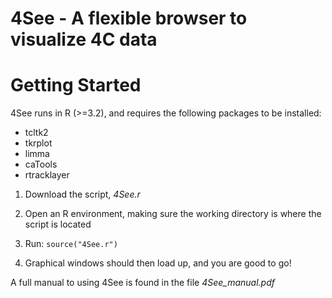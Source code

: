 # 4See - A flexible browser to visualize 4C data

# Getting Started
4See runs in R (>=3.2), and requires the following packages to be installed:
* tcltk2
* tkrplot
* limma
* caTools
* rtracklayer

1. Download the script, <i>4See.r</i>
2. Open an R environment, making sure the working directory is where the script is located
3. Run:
```source("4See.r")```

4. Graphical windows should then load up, and you are good to go!

A full manual to using 4See is found in the file <i>4See_manual.pdf</i>
